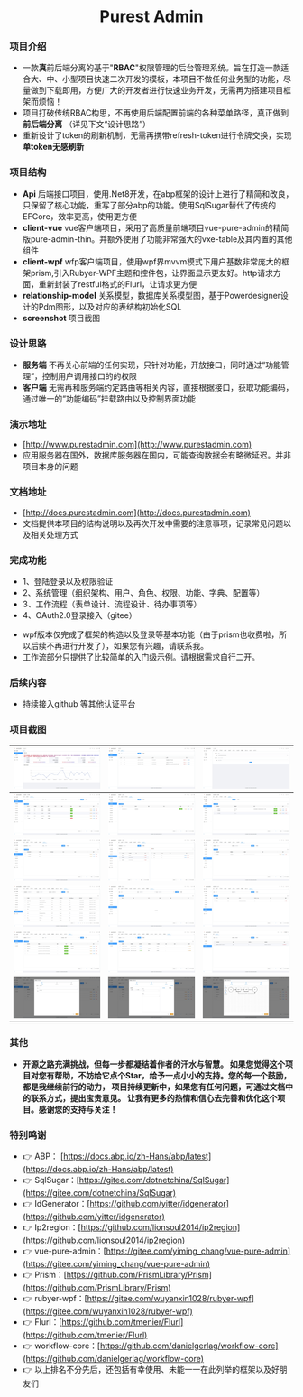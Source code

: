 # <div align="center">Purest Admin</div>

### 项目介绍

* 一款**真**前后端分离的基于"**RBAC**"权限管理的后台管理系统。旨在打造一款适合大、中、小型项目快速二次开发的模板，本项目不做任何业务型的功能，尽量做到下载即用，方便广大的开发者进行快速业务开发，无需再为搭建项目框架而烦恼！
* 项目打破传统RBAC构思，不再使用后端配置前端的各种菜单路径，真正做到 **前后端分离** （详见下文“设计思路”）
* 重新设计了token的刷新机制，无需再携带refresh-token进行令牌交换，实现 **单token无感刷新**

### 项目结构

*  **Api** 后端接口项目，使用.Net8开发，在abp框架的设计上进行了精简和改良，只保留了核心功能，重写了部分abp的功能。使用SqlSugar替代了传统的EFCore，效率更高，使用更方便
*  **client-vue** vue客户端项目，采用了高质量前端项目vue-pure-admin的精简版pure-admin-thin。并额外使用了功能非常强大的vxe-table及其内置的其他组件
*  **client-wpf** wfp客户端项目，使用wpf界mvvm模式下用户基数非常庞大的框架prism,引入Rubyer-WPF主题和控件包，让界面显示更友好。http请求方面，重新封装了restful格式的Flurl，让请求更方便
*  **relationship-model** 关系模型，数据库关系模型图，基于Powerdesigner设计的Pdm图形，以及对应的表结构初始化SQL
*  **screenshot** 项目截图

### 设计思路

*  **服务端** 不再关心前端的任何实现，只针对功能，开放接口，同时通过“功能管理”，控制用户调用接口的的权限
*  **客户端** 无需再和服务端约定路由等相关内容，直接根据接口，获取功能编码，通过唯一的“功能编码”挂载路由以及控制界面功能

### 演示地址

- [http://www.purestadmin.com](http://www.purestadmin.com)
- 应用服务器在国外，数据库服务器在国内，可能查询数据会有略微延迟。并非项目本身的问题

### 文档地址

- [http://docs.purestadmin.com](http://docs.purestadmin.com)
- 文档提供本项目的结构说明以及再次开发中需要的注意事项，记录常见问题以及相关处理方式

### 完成功能

- 1、登陆登录以及权限验证
- 2、系统管理（组织架构、用户、角色、权限、功能、字典、配置等）
- 3、工作流程（表单设计、流程设计、待办事项等）
- 4、OAuth2.0登录接入（gitee）

* wpf版本仅完成了框架的构造以及登录等基本功能（由于prism也收费啦，所以后续不再进行开发了），如果您有兴趣，请联系我。
* 工作流部分只提供了比较简单的入门级示例。请根据需求自行二开。

### 后续内容

- 持续接入github 等其他认证平台

### 项目截图

| ![系统首页](screenshot/welcome.png)|![在线用户](screenshot/onlineuserlist.png) |![个人信息](screenshot/userinfo.png)|
|---|---|---|
| ![用户管理](screenshot/userlist.png) | ![角色管理](screenshot/rolelist.png)  | ![功能管理](screenshot/functionlist.png) |
| ![组织机构](screenshot/organizationlist.png) | ![字典管理](screenshot/dictionarylist.png) |![配置管理](screenshot/systemconfiglist.png) |
| ![请求日志](screenshot/requestloglist.png) | ![通知公告](screenshot/noticelist.png) |![系统文件](screenshot/profilesystemlist.png) |
| ![流程模版](screenshot/workflowdefinelist.png) | ![我的流程](screenshot/myinstancelist.png) |![待办事项](screenshot/waitinglist.png) |
| ![步骤1](screenshot/definestep1.png) | ![步骤2](screenshot/definestep2.png) |![步骤3](screenshot/definestep3.png) |

### 其他

* **开源之路充满挑战，但每一步都凝结着作者的汗水与智慧。 如果您觉得这个项目对您有帮助，不妨给它点个Star，给予一点小小的支持。您的每一个鼓励，都是我继续前行的动力， 项目持续更新中，如果您有任何问题，可通过文档中的联系方式，提出宝贵意见。 让我有更多的热情和信心去完善和优化这个项目。感谢您的支持与关注！** 

### 特别鸣谢
- 👉 ABP：  [https://docs.abp.io/zh-Hans/abp/latest](https://docs.abp.io/zh-Hans/abp/latest)
- 👉 SqlSugar：[https://gitee.com/dotnetchina/SqlSugar](https://gitee.com/dotnetchina/SqlSugar)
- 👉 IdGenerator：[https://github.com/yitter/idgenerator](https://github.com/yitter/idgenerator)
- 👉 Ip2region：[https://github.com/lionsoul2014/ip2region](https://github.com/lionsoul2014/ip2region)
- 👉 vue-pure-admin：[https://gitee.com/yiming_chang/vue-pure-admin](https://gitee.com/yiming_chang/vue-pure-admin)
- 👉 Prism：[https://github.com/PrismLibrary/Prism](https://github.com/PrismLibrary/Prism)
- 👉 rubyer-wpf：[https://gitee.com/wuyanxin1028/rubyer-wpf](https://gitee.com/wuyanxin1028/rubyer-wpf)
- 👉 Flurl：[https://github.com/tmenier/Flurl](https://github.com/tmenier/Flurl)
- 👉 workflow-core：[https://github.com/danielgerlag/workflow-core](https://github.com/danielgerlag/workflow-core)
- 👉 以上排名不分先后，还包括有幸使用、未能一一在此列举的框架以及好朋友们
